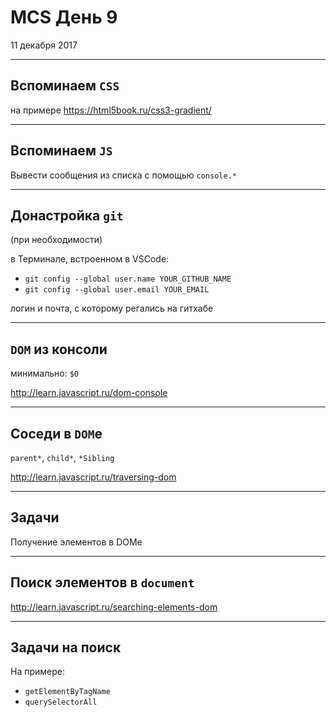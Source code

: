 # MCS День 9
11 декабря 2017

---
## Вспоминаем `CSS`
на примере https://html5book.ru/css3-gradient/

---
## Вспоминаем `JS`
Вывести сообщения из списка с помощью `console.*`

---
## Донастройка `git`
(при необходимости)

в Терминале, встроенном в VSCode:
- `git config --global user.name YOUR_GITHUB_NAME`
- `git config --global user.email YOUR_EMAIL`

логин и почта, с которому регались на гитхабе

---
## `DOM` из консоли
минимально: `$0`

http://learn.javascript.ru/dom-console

---
## Соседи в `DOM`е
`parent*`, `child*`, `*Sibling`

http://learn.javascript.ru/traversing-dom

---
## Задачи
Получение элементов в DOMе

---
## Поиск элементов в `document`
http://learn.javascript.ru/searching-elements-dom

---
## Задачи на поиск
На примере:
 - `getElementByTagName` 
 - `querySelectorAll`
 
